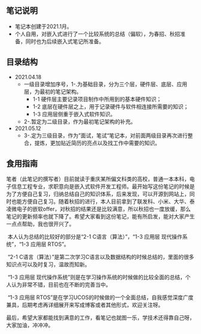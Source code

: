 ## 笔记说明
+ 笔记本创建于2021.1月。
+ 个人自用，对嵌入式进行了一个比较系统的总结（偏软），为春招、秋招准备，同时也为后续嵌入式笔记所准备。

## 目录结构

+ 2021.04.18
  + 一级目录增加序号，1-.为基础目录，分为三个层，硬件层、底层、应用层，为最初的笔记架构。
    + 1-1 硬件层主要记录项目制作中所用到的基本硬件知识；
    + 1-2 底层在硬件层之上，用于记录硬件与软件相连接所需要的知识；
    + 1-3 应用层侧重于嵌入式软件知识。
  + 2-.暂定为二级目录，作为最初笔记架构的补充。
+ 2021.05.12
  + 3-.定为三级目录，作为”面试，笔试“笔记本，对前面两级目录再次进行整合，提炼，更加贴近简历的亮点以及找工作中需要的知识。

## 食用指南

​	笔者（此笔记的撰写者）目前就读于重庆某所偏文科类的高校，普通一本本科，电子信息工程专业，求职意向是嵌入式软件开发工程师。最开始写这份笔记的时候是为了方便自己复习，归纳总结自己的知识体系，后来发现，可以开源到网站上，同时也能方便自己复习。随着秋招的进行，本人目前拿到了联发科、小米、大华、泰凌微电子的嵌软offer，对秋招的结果还是比较满意，所以秋招也一度放缓，那么笔记的更新频率也就下降了。希望大家看到这份笔记，能有所启发，能对大家产生一点点帮助，我也很开兴了。

​    本人认为总结的比较好的部分是“2-1 C语言（算法）”，“1-3 应用层  现代操作系统”，“1-3 应用层  RTOS”。

​	“2-1 C语言（算法）”是第二次学习C语言以及数据结构的时候总结的，里面的很多知识点可以及时复习，温故而知新。

​	“1-3 应用层  现代操作系统”则是在学习操作系统的时候做的比较全面的总结，个人认为非常不错，目前也在不断的完善当中。

​	“1-3 应用层  RTOS”是在学习UCOS的时候做的一个全面总结，自我感觉深度广度兼具，后期考虑再详细展开来写成博客或者其他形式，欢迎关注呀。

​	最后，希望大家都能找到满意的工作，看笔记也就图一乐，学技术还得靠自己呀，大家加油，冲冲冲。

